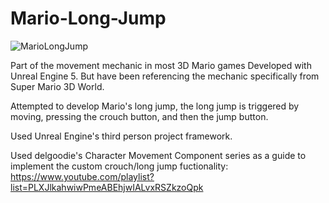 # Mario-Long-Jump
<img src="https://github.com/Davidwk123/Mario-Long-Jump/assets/74224822/33cc7f4d-c4fb-403b-8c11-432bab678a22" alt="MarioLongJump">

Part of the movement mechanic in most 3D Mario games Developed with Unreal Engine 5.
But have been referencing  the mechanic specifically from Super Mario 3D World.

Attempted to develop Mario's long jump, the long jump is triggered by moving, pressing the crouch button, and then the jump button.

Used Unreal Engine's third person project framework.

Used delgoodie's Character Movement Component series as a guide to implement the custom crouch/long jump fuctionality: https://www.youtube.com/playlist?list=PLXJlkahwiwPmeABEhjwIALvxRSZkzoQpk

